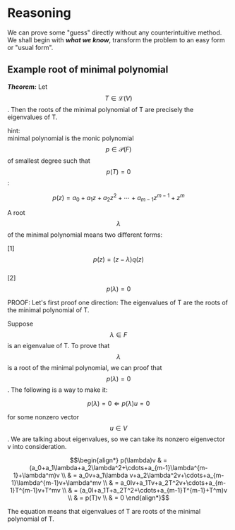 <script id="MathJax-script" async src="https://cdn.jsdelivr.net/npm/mathjax@3/es5/tex-mml-chtml.js"></script>

# Reasoning

We can prove some "guess" directly without any counterintuitive method.
We shall begin with ***what we know***,
transform the problem to an easy form or "usual form".

## Example root of minimal polynomial

***Theorem:*** Let $$T\in\mathcal{L}(V)$$. Then
the roots of the minimal polynomial of T are
precisely the eigenvalues of T.

hint:  
minimal polynomial is the monic polynomial $$p\in\mathcal{P}(F)$$
of smallest degree such that $$p(T)=0$$:

$$p(z)=a_0+a_1z+a_2z^2+\cdots+a_{m-1}z^{m-1}+z^m$$

A root $$\lambda$$ of the minimal polynomial means two different forms:

[1] $$p(z)=(z-\lambda)q(z)$$  
[2] $$p(\lambda)=0$$

PROOF: Let's first proof one direction:
The eigenvalues of T are the roots of the
minimal polynomial of T.

Suppose $$\lambda\in F$$ is an eigenvalue
of T. To prove that $$\lambda$$
is a root of the minimal polynomial, we can
proof that $$p(\lambda)=0$$. The following
is a way to make it:

$$p(\lambda)=0 \Leftarrow p(\lambda)u=0$$

for some nonzero vector $$u\in V$$.
We are talking about eigenvalues, so we can
take its nonzero eigenvector v into consideration.

$$\begin{align*} p(\lambda)v
& = (a_0+a_1\lambda+a_2\lambda^2+\cdots+a_{m-1}\lambda^{m-1}+\lambda^m)v \\
& = a_0v+a_1\lambda v+a_2\lambda^2v+\cdots+a_{m-1}\lambda^{m-1}v+\lambda^mv \\
& = a_0Iv+a_1Tv+a_2T^2v+\cdots+a_{m-1}T^{m-1}v+T^mv \\
& = (a_0I+a_1T+a_2T^2+\cdots+a_{m-1}T^{m-1}+T^m)v \\
& = p(T)v \\
& = 0
\end{align*}$$

The equation means that eigenvalues of T
are roots of the minimal polynomial of T.
